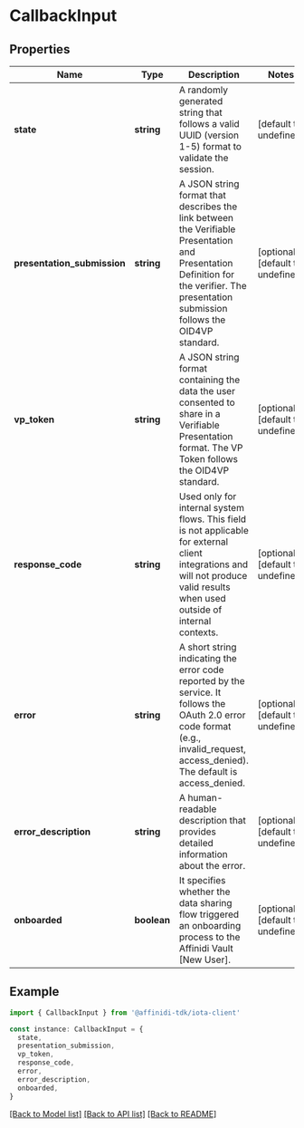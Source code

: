 # CallbackInput

## Properties

| Name                        | Type        | Description                                                                                                                                                                             | Notes                             |
| --------------------------- | ----------- | --------------------------------------------------------------------------------------------------------------------------------------------------------------------------------------- | --------------------------------- |
| **state**                   | **string**  | A randomly generated string that follows a valid UUID (version 1-5) format to validate the session.                                                                                     | [default to undefined]            |
| **presentation_submission** | **string**  | A JSON string format that describes the link between the Verifiable Presentation and Presentation Definition for the verifier. The presentation submission follows the OID4VP standard. | [optional] [default to undefined] |
| **vp_token**                | **string**  | A JSON string format containing the data the user consented to share in a Verifiable Presentation format. The VP Token follows the OID4VP standard.                                     | [optional] [default to undefined] |
| **response_code**           | **string**  | Used only for internal system flows. This field is not applicable for external client integrations and will not produce valid results when used outside of internal contexts.           | [optional] [default to undefined] |
| **error**                   | **string**  | A short string indicating the error code reported by the service. It follows the OAuth 2.0 error code format (e.g., invalid_request, access_denied). The default is access_denied.      | [optional] [default to undefined] |
| **error_description**       | **string**  | A human-readable description that provides detailed information about the error.                                                                                                        | [optional] [default to undefined] |
| **onboarded**               | **boolean** | It specifies whether the data sharing flow triggered an onboarding process to the Affinidi Vault [New User].                                                                            | [optional] [default to undefined] |

## Example

```typescript
import { CallbackInput } from '@affinidi-tdk/iota-client'

const instance: CallbackInput = {
  state,
  presentation_submission,
  vp_token,
  response_code,
  error,
  error_description,
  onboarded,
}
```

[[Back to Model list]](../README.md#documentation-for-models) [[Back to API list]](../README.md#documentation-for-api-endpoints) [[Back to README]](../README.md)
